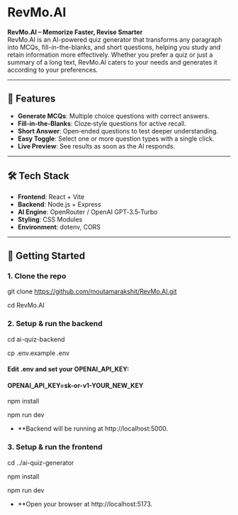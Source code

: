 # RevMo.AI

**RevMo.AI – Memorize Faster, Revise Smarter**  
RevMo.AI is an AI-powered quiz generator that transforms any paragraph into MCQs, fill-in-the-blanks, and short questions, helping you study and retain information more effectively. Whether you prefer a quiz or just a summary of a long text, RevMo.AI caters to your needs and generates it according to your preferences.

---

## 🚀 Features

- **Generate MCQs**: Multiple choice questions with correct answers.  
- **Fill‑in‑the‑Blanks**: Cloze‑style questions for active recall.  
- **Short Answer**: Open‑ended questions to test deeper understanding.  
- **Easy Toggle**: Select one or more question types with a single click.  
- **Live Preview**: See results as soon as the AI responds.  

---

## 🛠️ Tech Stack

- **Frontend**: React + Vite  
- **Backend**: Node.js + Express  
- **AI Engine**: OpenRouter / OpenAI GPT‑3.5‑Turbo  
- **Styling**: CSS Modules  
- **Environment**: dotenv, CORS

---

## 🔧 Getting Started

### 1. Clone the repo
git clone https://github.com/moutamarakshit/RevMo.AI.git

cd RevMo.AI

### 2. Setup & run the backend
cd ai-quiz-backend

cp .env.example .env
#### Edit .env and set your OPENAI_API_KEY:
#### OPENAI_API_KEY=sk-or-v1-YOUR_NEW_KEY
npm install

npm run dev

- **Backend will be running at http://localhost:5000.

### 3. Setup & run the frontend
cd ../ai-quiz-generator

npm install

npm run dev
- **Open your browser at http://localhost:5173.

